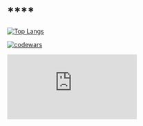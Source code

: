 # ****

[![Top Langs](https://github-readme-stats.vercel.app/api/top-langs/?username=dimmkan)](https://github.com/dimmkan/github-readme-stats)

[![codewars](https://www.codewars.com/users/dimmkan/badges/large)](https://www.codewars.com/users/dimmkan)

[![codersrank](https://unpkg.com/@codersrank/summary@0.9.13/codersrank-summary.min.js)]()
<codersrank-summary username="dimmkan"></codersrank-summary>
